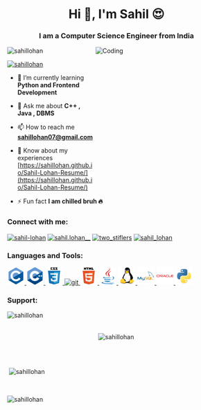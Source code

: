 <h1 align="center">Hi 👋, I'm Sahil 😍</h1>
<h3 align="center">I am a Computer Science Engineer from India</h3>
<img align="right" width="300" height="300"src="https://github.com/SahilLohan/Sahil-Lohan/blob/main/pngwing.com.png" alt="Coding">
<p align="left"> <img src="https://komarev.com/ghpvc/?username=sahillohan&label=Profile%20views&color=0e75b6&style=flat" alt="sahillohan" /> </p>

<p align="left"> <a href="https://github.com/ryo-ma/github-profile-trophy"><img src="https://github-profile-trophy.vercel.app/?username=sahillohan" alt="sahillohan" /></a> </p>

- 🌱 I’m currently learning **Python and Frontend Development**

- 💬 Ask me about **C++ , Java , DBMS**

- 📫 How to reach me **sahillohan07@gmail.com**

- 📄 Know about my experiences [https://sahillohan.github.io/Sahil-Lohan-Resume/](https://sahillohan.github.io/Sahil-Lohan-Resume/)

- ⚡ Fun fact **I am chilled bruh 🔥**

<h3 align="left">Connect with me:</h3>
<p align="left">
<a href="https://linkedin.com/in/sahil-lohan" target="blank"><img align="center" src="https://raw.githubusercontent.com/rahuldkjain/github-profile-readme-generator/master/src/images/icons/Social/linked-in-alt.svg" alt="sahil-lohan" height="30" width="40" /></a>
<a href="https://instagram.com/sahil.lohan__" target="blank"><img align="center" src="https://raw.githubusercontent.com/rahuldkjain/github-profile-readme-generator/master/src/images/icons/Social/instagram.svg" alt="sahil.lohan__" height="30" width="40" /></a>
<a href="https://www.hackerrank.com/two_stiflers" target="blank"><img align="center" src="https://raw.githubusercontent.com/rahuldkjain/github-profile-readme-generator/master/src/images/icons/Social/hackerrank.svg" alt="two_stiflers" height="30" width="40" /></a>
<a href="https://www.leetcode.com/sahil_lohan" target="blank"><img align="center" src="https://raw.githubusercontent.com/rahuldkjain/github-profile-readme-generator/master/src/images/icons/Social/leet-code.svg" alt="sahil_lohan" height="30" width="40" /></a>
</p>

<h3 align="left">Languages and Tools:</h3>
<p align="left"> <a href="https://www.cprogramming.com/" target="_blank" rel="noreferrer"> <img src="https://raw.githubusercontent.com/devicons/devicon/master/icons/c/c-original.svg" alt="c" width="40" height="40"/> </a> <a href="https://www.w3schools.com/cpp/" target="_blank" rel="noreferrer"> <img src="https://raw.githubusercontent.com/devicons/devicon/master/icons/cplusplus/cplusplus-original.svg" alt="cplusplus" width="40" height="40"/> </a> <a href="https://www.w3schools.com/css/" target="_blank" rel="noreferrer"> <img src="https://raw.githubusercontent.com/devicons/devicon/master/icons/css3/css3-original-wordmark.svg" alt="css3" width="40" height="40"/> </a> <a href="https://git-scm.com/" target="_blank" rel="noreferrer"> <img src="https://www.vectorlogo.zone/logos/git-scm/git-scm-icon.svg" alt="git" width="40" height="40"/> </a> <a href="https://www.w3.org/html/" target="_blank" rel="noreferrer"> <img src="https://raw.githubusercontent.com/devicons/devicon/master/icons/html5/html5-original-wordmark.svg" alt="html5" width="40" height="40"/> </a> <a href="https://www.java.com" target="_blank" rel="noreferrer"> <img src="https://raw.githubusercontent.com/devicons/devicon/master/icons/java/java-original.svg" alt="java" width="40" height="40"/> </a> <a href="https://www.linux.org/" target="_blank" rel="noreferrer"> <img src="https://raw.githubusercontent.com/devicons/devicon/master/icons/linux/linux-original.svg" alt="linux" width="40" height="40"/> </a> <a href="https://www.mysql.com/" target="_blank" rel="noreferrer"> <img src="https://raw.githubusercontent.com/devicons/devicon/master/icons/mysql/mysql-original-wordmark.svg" alt="mysql" width="40" height="40"/> </a> <a href="https://www.oracle.com/" target="_blank" rel="noreferrer"> <img src="https://raw.githubusercontent.com/devicons/devicon/master/icons/oracle/oracle-original.svg" alt="oracle" width="40" height="40"/> </a> <a href="https://www.python.org" target="_blank" rel="noreferrer"> <img src="https://raw.githubusercontent.com/devicons/devicon/master/icons/python/python-original.svg" alt="python" width="40" height="40"/> </a> </p>

<h3 align="left">Support:</h3>
<p><a href="https://www.buymeacoffee.com/sahillohan"> <img align="left" src="https://cdn.buymeacoffee.com/buttons/v2/default-yellow.png" height="50" width="210" alt="sahillohan" /></a></p>

<br><br>
<p><img align="center" src="https://github-readme-stats.vercel.app/api/top-langs?username=sahillohan&show_icons=true&locale=en&layout=compact" alt="sahillohan" /></p><br><br>

<p>&nbsp;<img align="center" src="https://github-readme-stats.vercel.app/api?username=sahillohan&show_icons=true&locale=en" alt="sahillohan" /></p>
<br>

<p><img align="center" src="https://github-readme-streak-stats.herokuapp.com/?user=sahillohan&" alt="sahillohan" /></p>
